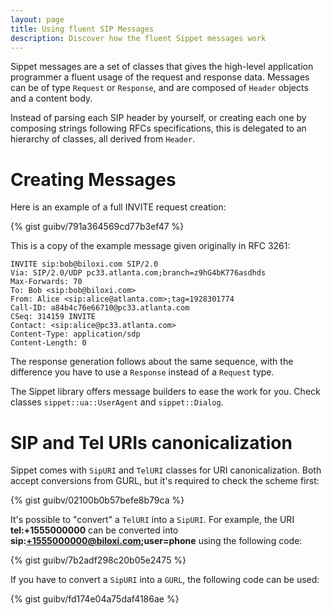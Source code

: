 ```yaml
---
layout: page
title: Using fluent SIP Messages
description: Discover how the fluent Sippet messages work
---
```


Sippet messages are a set of classes that gives the high-level application
programmer a fluent usage of the request and response data. Messages can be of
type `Request` or `Response`, and are composed of `Header` objects and a
content body.

Instead of parsing each SIP header by yourself, or creating each one by
composing strings following RFCs specifications, this is delegated to an
hierarchy of classes, all derived from `Header`.


# Creating Messages

Here is an example of a full INVITE request creation:

{% gist guibv/791a364569cd77b3ef47 %}

This is a copy of the example message given originally in RFC 3261:

    INVITE sip:bob@biloxi.com SIP/2.0
    Via: SIP/2.0/UDP pc33.atlanta.com;branch=z9hG4bK776asdhds
    Max-Forwards: 70
    To: Bob <sip:bob@biloxi.com>
    From: Alice <sip:alice@atlanta.com>;tag=1928301774
    Call-ID: a84b4c76e66710@pc33.atlanta.com
    CSeq: 314159 INVITE
    Contact: <sip:alice@pc33.atlanta.com>
    Content-Type: application/sdp
    Content-Length: 0

The response generation follows about the same sequence, with the difference
you have to use a `Response` instead of a `Request` type.

The Sippet library offers message builders to ease the work for you. Check
classes `sippet::ua::UserAgent` and `sippet::Dialog`.


# SIP and Tel URIs canonicalization

Sippet comes with `SipURI` and `TelURI` classes for URI canonicalization. Both
accept conversions from GURL, but it's required to check the scheme first:

{% gist guibv/02100b0b57befe8b79ca %}

It's possible to "convert" a `TelURI` into a `SipURI`. For example, the URI
**tel:+1555000000** can be converted into
**sip:+1555000000@biloxi.com;user=phone** using the following code:

{% gist guibv/7b2adf298c20b05e2475 %}

If you have to convert a `SipURI` into a `GURL`, the following code can be
used:

{% gist guibv/fd174e04a75daf4186ae %}

